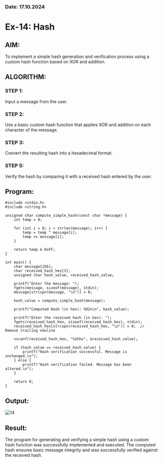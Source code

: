 ### Date: 17.10.2024 
# Ex-14: Hash
## AIM:
To implement a simple hash generation and verification process using a custom hash function based on XOR and addition.

## ALGORITHM:

### STEP 1:
Input a message from the user.

### STEP 2:
Use a basic custom hash function that applies XOR and addition on each character of the message.

### STEP 3:
Convert the resulting hash into a hexadecimal format.

### STEP 5:
Verify the hash by comparing it with a received hash entered by the user.
## Program:
```
#include <stdio.h>
#include <string.h>

unsigned char compute_simple_hash(const char *message) {
    int temp = 0;

    for (int i = 0; i < strlen(message); i++) {
        temp = temp ^ message[i];  
        temp += message[i];        
    }

    return temp & 0xFF; 
}

int main() {
    char message[256];
    char received_hash_hex[3];
    unsigned char hash_value, received_hash_value;

    printf("Enter the message: ");
    fgets(message, sizeof(message), stdin);
    message[strcspn(message, "\n")] = 0;  

    hash_value = compute_simple_hash(message);

    printf("Computed Hash (in hex): %02x\n", hash_value);

    printf("Enter the received hash (in hex): ");
    fgets(received_hash_hex, sizeof(received_hash_hex), stdin);
    received_hash_hex[strcspn(received_hash_hex, "\n")] = 0;  // Remove trailing newline

    sscanf(received_hash_hex, "%2hhx", &received_hash_value);

    if (hash_value == received_hash_value) {
        printf("Hash verification successful. Message is unchanged.\n");
    } else {
        printf("Hash verification failed. Message has been altered.\n");
    }

    return 0;
}

```
## Output:
![14](https://github.com/user-attachments/assets/61b52e40-a5b9-4d1b-ad9d-8a3e85a75356)


## Result:
The program for generating and verifying a simple hash using a custom hash function was successfully implemented and executed. The computed hash ensures basic message integrity and was successfully verified against the received hash.
